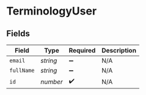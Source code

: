 # TerminologyUser


## Fields

| Field              | Type               | Required           | Description        |
| ------------------ | ------------------ | ------------------ | ------------------ |
| `email`            | *string*           | :heavy_minus_sign: | N/A                |
| `fullName`         | *string*           | :heavy_minus_sign: | N/A                |
| `id`               | *number*           | :heavy_check_mark: | N/A                |